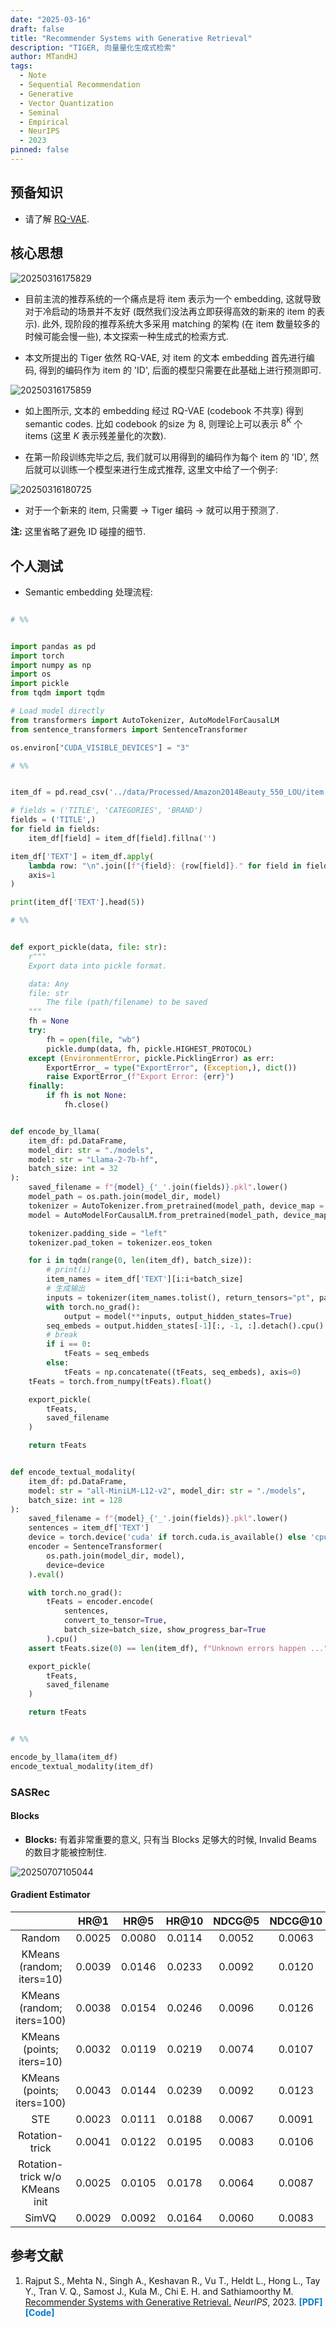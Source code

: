 ```yaml
---
date: "2025-03-16"
draft: false
title: "Recommender Systems with Generative Retrieval"
description: "TIGER, 向量量化生成式检索"
author: MTandHJ
tags:
  - Note
  - Sequential Recommendation
  - Generative
  - Vector Quantization
  - Seminal
  - Empirical
  - NeurIPS
  - 2023
pinned: false
---
```



## 预备知识

- 请了解 [RQ-VAE](https://www.mtandhj.com/posts/rq-vae/).

## 核心思想

![20250316175829](https://raw.githubusercontent.com/MTandHJ/blog_source/master/images/20250316175829.png)

- 目前主流的推荐系统的一个痛点是将 item 表示为一个 embedding, 这就导致对于冷启动的场景并不友好 (既然我们没法再立即获得高效的新来的 item 的表示). 此外, 现阶段的推荐系统大多采用 matching 的架构 (在 item 数量较多的时候可能会慢一些), 本文探索一种生成式的检索方式.

- 本文所提出的 Tiger 依然 RQ-VAE, 对 item 的文本 embedding 首先进行编码, 得到的编码作为 item 的 'ID', 后面的模型只需要在此基础上进行预测即可.

![20250316175859](https://raw.githubusercontent.com/MTandHJ/blog_source/master/images/20250316175859.png)

- 如上图所示, 文本的 embedding 经过 RQ-VAE (codebook 不共享) 得到 semantic codes. 比如 codebook 的size 为 8, 则理论上可以表示 $8^K$ 个 items (这里 $K$ 表示残差量化的次数).

- 在第一阶段训练完毕之后, 我们就可以用得到的编码作为每个 item 的 'ID', 然后就可以训练一个模型来进行生成式推荐, 这里文中给了一个例子:

![20250316180725](https://raw.githubusercontent.com/MTandHJ/blog_source/master/images/20250316180725.png)

- 对于一个新来的 item, 只需要 -> Tiger 编码 -> 就可以用于预测了.

**注:** 这里省略了避免 ID 碰撞的细节.


## 个人测试


- Semantic embedding 处理流程:

```python

# %%


import pandas as pd
import torch
import numpy as np
import os
import pickle
from tqdm import tqdm

# Load model directly
from transformers import AutoTokenizer, AutoModelForCausalLM
from sentence_transformers import SentenceTransformer

os.environ["CUDA_VISIBLE_DEVICES"] = "3"

# %%


item_df = pd.read_csv('../data/Processed/Amazon2014Beauty_550_LOU/item.txt', sep='\t')

# fields = ('TITLE', 'CATEGORIES', 'BRAND')
fields = ('TITLE',)
for field in fields:
    item_df[field] = item_df[field].fillna('')

item_df['TEXT'] = item_df.apply(
    lambda row: "\n".join([f"{field}: {row[field]}." for field in fields]),
    axis=1
)

print(item_df['TEXT'].head(5))

# %%


def export_pickle(data, file: str):
    r"""
    Export data into pickle format.

    data: Any
    file: str
        The file (path/filename) to be saved
    """
    fh = None
    try:
        fh = open(file, "wb")
        pickle.dump(data, fh, pickle.HIGHEST_PROTOCOL)
    except (EnvironmentError, pickle.PicklingError) as err:
        ExportError_ = type("ExportError", (Exception,), dict())
        raise ExportError_(f"Export Error: {err}")
    finally:
        if fh is not None:
            fh.close()


def encode_by_llama(
    item_df: pd.DataFrame,
    model_dir: str = "./models",
    model: str = "Llama-2-7b-hf",
    batch_size: int = 32
):
    saved_filename = f"{model}_{'_'.join(fields)}.pkl".lower()
    model_path = os.path.join(model_dir, model)
    tokenizer = AutoTokenizer.from_pretrained(model_path, device_map = 'cuda')
    model = AutoModelForCausalLM.from_pretrained(model_path, device_map = 'cuda')

    tokenizer.padding_side = "left"
    tokenizer.pad_token = tokenizer.eos_token

    for i in tqdm(range(0, len(item_df), batch_size)):
        # print(i)
        item_names = item_df['TEXT'][i:i+batch_size]
        # 生成输出
        inputs = tokenizer(item_names.tolist(), return_tensors="pt", padding=True, truncation=True, max_length=128).to(model.device)
        with torch.no_grad():
            output = model(**inputs, output_hidden_states=True)
        seq_embeds = output.hidden_states[-1][:, -1, :].detach().cpu().numpy()
        # break
        if i == 0:
            tFeats = seq_embeds
        else:
            tFeats = np.concatenate((tFeats, seq_embeds), axis=0)
    tFeats = torch.from_numpy(tFeats).float()

    export_pickle(
        tFeats,
        saved_filename
    )

    return tFeats


def encode_textual_modality(
    item_df: pd.DataFrame,
    model: str = "all-MiniLM-L12-v2", model_dir: str = "./models",
    batch_size: int = 128
):
    saved_filename = f"{model}_{'_'.join(fields)}.pkl".lower()
    sentences = item_df['TEXT']
    device = torch.device('cuda' if torch.cuda.is_available() else 'cpu')
    encoder = SentenceTransformer(
        os.path.join(model_dir, model),
        device=device
    ).eval()

    with torch.no_grad():
        tFeats = encoder.encode(
            sentences, 
            convert_to_tensor=True,
            batch_size=batch_size, show_progress_bar=True
        ).cpu()
    assert tFeats.size(0) == len(item_df), f"Unknown errors happen ..."

    export_pickle(
        tFeats,
        saved_filename
    )

    return tFeats


# %%

encode_by_llama(item_df)
encode_textual_modality(item_df)
```

### SASRec


#### Blocks

- **Blocks:** 有着非常重要的意义, 只有当 Blocks 足够大的时候, Invalid Beams 的数目才能被控制住.

![20250707105044](https://raw.githubusercontent.com/MTandHJ/blog_source/master/images/20250707105044.png)


#### Gradient Estimator

||HR@1|HR@5|HR@10|NDCG@5|NDCG@10|
|:-:|:-:|:-:|:-:|:-:|:-:|
|Random|0.0025|0.0080|0.0114|0.0052|0.0063|
|KMeans (random; iters=10)|0.0039|0.0146|0.0233|0.0092|0.0120|
|KMeans (random; iters=100)|0.0038|0.0154|0.0246|0.0096|0.0126|
|KMeans (points; iters=10)|0.0032|0.0119|0.0219|0.0074|0.0107|
|KMeans (points; iters=100)|0.0043|0.0144|0.0239|0.0092|0.0123|
|STE|0.0023|0.0111|0.0188|0.0067|0.0091|
|Rotation-trick|0.0041|0.0122|0.0195|0.0083|0.0106|
|Rotation-trick w/o KMeans init|0.0025|0.0105|0.0178|0.0064|0.0087|
|SimVQ|0.0029|0.0092|0.0164|0.0060|0.0083|


## 参考文献

<ol class="reference">
  <li>
    Rajput S., Mehta N., Singh A., Keshavan R., Vu T.,
    Heldt L., Hong L., Tay Y., Tran V. Q., Samost J., Kula M.,
    Chi E. H. and Sathiamoorthy M.
    <u>Recommender Systems with Generative Retrieval.</u>
    <i>NeurIPS</i>, 2023.
    <a href="https://arxiv.org/pdf/2305.05065v3" style="color: #007acc; font-weight: bold; text-decoration: none;">[PDF]</a>
    <a href="https://github.com/EdoardoBotta/RQ-VAE-Recommender" style="color: #007acc; font-weight: bold; text-decoration: none;">[Code]</a>
  </li>
  <!-- 添加更多文献条目 -->
</ol>

